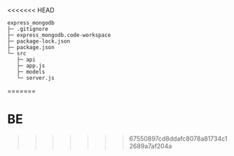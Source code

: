 <<<<<<< HEAD

```
express_mongodb
├─ .gitignore
├─ express_mongodb.code-workspace
├─ package-lock.json
├─ package.json
└─ src
   ├─ api
   ├─ app.js
   ├─ models
   └─ server.js

```
=======
# BE
>>>>>>> 67550897cd8ddafc8078a81734c12689a7af204a
